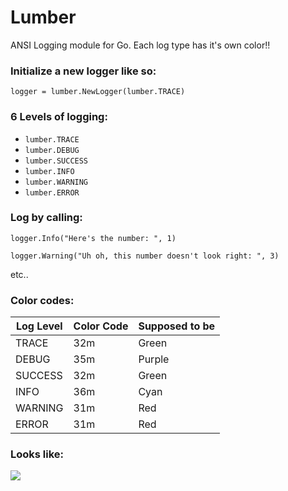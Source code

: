 # Lumber
ANSI Logging module for Go. Each log type has it's own color!!

### Initialize a new logger like so: 

`logger = lumber.NewLogger(lumber.TRACE)`


### 6 Levels of logging:
- `lumber.TRACE`
- `lumber.DEBUG`
- `lumber.SUCCESS`
- `lumber.INFO`
- `lumber.WARNING`
- `lumber.ERROR`


### Log by calling:

`logger.Info("Here's the number: ", 1)`

`logger.Warning("Uh oh, this number doesn't look right: ", 3)`

etc..


### Color codes:

| Log Level | Color Code | Supposed to be |
|-----------|------------|----------------|
| TRACE     | 32m        | Green          |
| DEBUG     | 35m        | Purple         |
| SUCCESS   | 32m        | Green          |
| INFO      | 36m        | Cyan           |
| WARNING   | 31m        | Red            |
| ERROR     | 31m        | Red            |

### Looks like:
![](https://s.alfnz.com/pUOkI.png)
